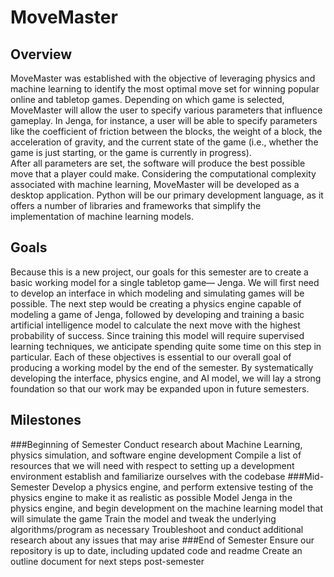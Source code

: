 # MoveMaster 


## Overview
MoveMaster was established with the objective of leveraging physics and machine learning to identify the most optimal move set for winning popular online and tabletop games. 
Depending on which game is selected, MoveMaster will allow the user to specify various parameters that influence gameplay. 
In Jenga, for instance, a user will be able to specify parameters like the coefficient of friction between the blocks, the weight of a block, the acceleration of gravity, and the current state of the game (i.e., whether the game is just starting, or the game is currently in progress).  
After all parameters are set, the software will produce the best possible move that a player could make. 
Considering the computational complexity associated with machine learning, MoveMaster will be developed as a desktop application. Python will be our primary development language, as it offers a number of libraries and frameworks that simplify the implementation of machine learning models.


## Goals
Because this is a new project, our goals for this semester are to create a basic working model for a single tabletop game— Jenga. 
We will first need to develop an interface in which modeling and simulating games will be possible. 
The next step would be creating a physics engine capable of modeling a game of Jenga, followed by developing and training a basic artificial intelligence model to calculate the next move with the highest probability of success. 
Since training this model will require supervised learning techniques, we anticipate spending quite some time on this step in particular.
Each of these objectives is essential to our overall goal of producing a working model by the end of the semester. By systematically developing the interface, physics engine, and AI model, we will lay a strong foundation so that our work may be expanded upon in future semesters.


## Milestones
###Beginning of Semester
Conduct research about Machine Learning, physics simulation, and software engine development
Compile a list of resources that we will need with respect to setting up a development environment
establish and familiarize ourselves with the codebase
###Mid-Semester
Develop a physics engine, and perform extensive testing of the physics engine to make it as realistic as possible
Model Jenga in the physics engine, and begin development on the machine learning model that will simulate the game
Train the model and tweak the underlying algorithms/program as necessary
Troubleshoot and conduct additional research about any issues that may arise
###End of Semester
Ensure our repository is up to date, including updated code and readme
Create an outline document for next steps post-semester
